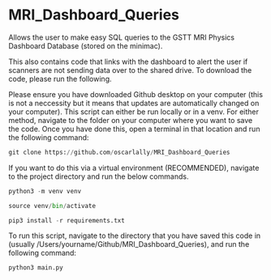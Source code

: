 # MRI_Dashboard_Queries
Allows the user to make easy SQL queries to the GSTT MRI Physics Dashboard Database (stored on the minimac).

This also contains code that links with the dashboard to alert the user if scanners are not sending data over to the shared drive.  To download the code, please run the following.

Please ensure you have downloaded Github desktop on your computer (this is not a neccessity but it means that updates are automatically changed on your computer). This script can either be run locally or in a venv.  For either method, navigate to the folder on your computer where you want to save the code.  Once you have done this, open a terminal in that location and run the following command:

```python
git clone https://github.com/oscarlally/MRI_Dashboard_Queries
```

If you want to do this via a virtual environment (RECOMMENDED), navigate to the project directory and run the below commands. 

```python
python3 -m venv venv

source venv/bin/activate

pip3 install -r requirements.txt
```

To run this script, navigate to the directory that you have saved this code in (usually /Users/yourname/Github/MRI_Dashboard_Queries), and run the following command:

```python
python3 main.py
```

